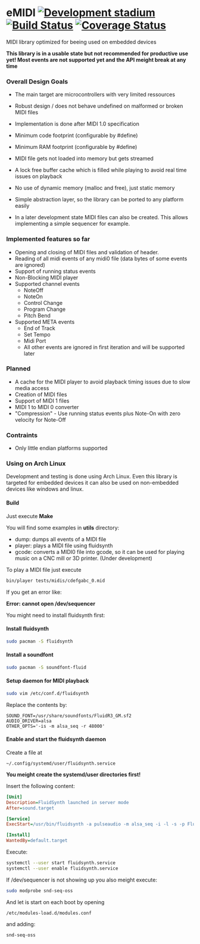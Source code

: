 # eMIDI [![Development stadium](https://img.shields.io/badge/stadium-pre--alpha-red.svg)](https://coveralls.io/repos/github/coon42/eMIDI/badge.svg?branch=master) [![Build Status](https://travis-ci.org/coon42/eMIDI.svg?branch=master)](https://travis-ci.org/coon42/eMIDI) [![Coverage Status](https://coveralls.io/repos/github/coon42/eMIDI/badge.svg?branch=master)](https://coveralls.io/github/coon42/eMIDI?branch=master)

MIDI library optimized for beeing used on embedded devices

**This library is in a usable state but not recommended for productive use yet! Most events are not supported yet and the API meight break at any time**

### Overall Design Goals ###
  * The main target are microcontrollers with very limited ressources

  * Robust design / does not behave undefined on malformed or broken MIDI files
  * Implementation is done after MIDI 1.0 specification
  * Minimum code footprint (configurable by #define)
  * Minimum RAM footprint (configurable by #define)
  * MIDI file gets not loaded into memory but gets streamed
  * A lock free buffer cache which is filled while playing to avoid real time issues on playback
  * No use of dynamic memory (malloc and free), just static memory
  * Simple abstraction layer, so the library can be ported to any platform easily

  * In a later development state MIDI files can also be created. This allows implementing a
    simple sequencer for example.

### Implemented features so far ###

  * Opening and closing of MIDI files and validation of header.
  * Reading of all midi events of any midi0 file (data bytes of some events are ignored)
  * Support of running status events
  * Non-Blocking MIDI player
  * Supported channel events
    * NoteOff
    * NoteOn
    * Control Change
    * Program Change
    * Pitch Bend
  * Supported META events
    * End of Track
    * Set Tempo
    * Midi Port
    * All other events are ignored in first iteration and will be supported later

### Planned ###
  * A cache for the MIDI player to avoid playback timing issues due to slow media access
  * Creation of MIDI files
  * Support of MIDI 1 files
  * MIDI 1 to MIDI 0 converter
  * "Compression" - Use running status events plus Note-On with zero velocity for Note-Off

### Contraints ###
  * Only little endian platforms supported
  
### Using on Arch Linux ###
Development and testing is done using Arch Linux. Even this library is targeted for embedded devices it can also be used on non-embedded devices like windows and linux.

#### Build ####
Just execute **Make**

You will find some examples in **utils** directory:
  * dump: dumps all events of a MIDI file
  * player: plays a MIDI file using fluidsynth
  * gcode: converts a MIDI0 file into gcode, so it can be used for playing music on a CNC mill or 3D printer. (Under development)

To play a MIDI file just execute

```bash
bin/player tests/midis/cdefgabc_0.mid
```


If you get an error like: 

**Error: cannot open /dev/sequencer**

You might need to install fluidsynth first:

#### Install fluidsynth ####

```bash
sudo pacman -S fluidsynth
```

#### Install a soundfont ####
```bash
sudo pacman -S soundfont-fluid
```

#### Setup daemon for MIDI playback ####
```bash
sudo vim /etc/conf.d/fluidsynth 
```

Replace the contents by:

```
SOUND_FONT=/usr/share/soundfonts/FluidR3_GM.sf2
AUDIO_DRIVER=alsa
OTHER_OPTS='-is -m alsa_seq -r 48000'
```

#### Enable and start the fluidsynth daemon ####
Create a file at 
```
~/.config/systemd/user/fluidsynth.service
```

**You meight create the systemd/user directories first!**

Insert the following content:

```ini
[Unit]
Description=FluidSynth launched in server mode
After=sound.target

[Service]
ExecStart=/usr/bin/fluidsynth -a pulseaudio -m alsa_seq -i -l -s -p FluidSynth /usr/share/soundfonts/FluidR3_GM.sf2

[Install]
WantedBy=default.target
```

Execute:

```bash
systemctl --user start fluidsynth.service
systemctl --user enable fluidsynth.service
```

If /dev/sequencer is not showing up you also meight execute:

```bash
sudo modprobe snd-seq-oss
```

And let is start on each boot by opening 

```
/etc/modules-load.d/modules.conf
```

and adding:
```
snd-seq-oss
```
